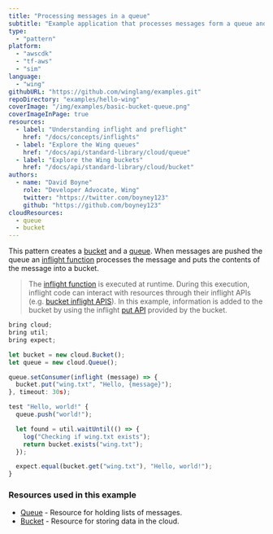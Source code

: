 ```yaml
---
title: "Processing messages in a queue"
subtitle: "Example application that processes messages form a queue and puts information into a bucket"
type: 
  - "pattern"
platform:
  - "awscdk"
  - "tf-aws"
  - "sim"
language:
  - "wing"
githubURL: "https://github.com/winglang/examples.git"
repoDirectory: "examples/hello-wing"
coverImage: "/img/examples/basic-bucket-queue.png"
coverImageInPage: true
resources:
  - label: "Understanding inflight and preflight"
    href: "/docs/concepts/inflights"
  - label: "Explore the Wing queues"
    href: "/docs/api/standard-library/cloud/queue"
  - label: "Explore the Wing buckets"
    href: "/docs/api/standard-library/cloud/bucket"
authors:
  - name: "David Boyne"
    role: "Developer Advocate, Wing"
    twitter: "https://twitter.com/boyney123"
    github: "https://github.com/boyney123"
cloudResources:
  - queue
  - bucket
---
```


This pattern creates a [bucket](/docs/api/standard-library/cloud/bucket) and a [queue](/docs/api/standard-library/cloud/queue). When messages are pushed the queue an [inflight function](/docs/concepts/inflights#inflight-code) processes the message and puts the contents of the message into a bucket.

> The [inflight function](/docs/concepts/inflights#inflight-code) is executed at runtime. During this execution, inflight code can interact with resources through their inflight APIs (e.g. [bucket inflight APIS](/docs/api/standard-library/cloud/bucket#inflight-methods)). In this example, information is added to the bucket by using the inflight [put API](/docs/api/standard-library/cloud/bucket#@winglang/sdk.cloud.IBucketClient.put) provided by the bucket.

```js example playground
bring cloud;
bring util;
bring expect;

let bucket = new cloud.Bucket();
let queue = new cloud.Queue();

queue.setConsumer(inflight (message) => {
  bucket.put("wing.txt", "Hello, {message}");
}, timeout: 30s);

test "Hello, world!" {
  queue.push("world!");

  let found = util.waitUntil(() => {
    log("Checking if wing.txt exists");
    return bucket.exists("wing.txt");
  });

  expect.equal(bucket.get("wing.txt"), "Hello, world!");
}
```

### Resources used in this example

- [Queue](/docs/api/standard-library/cloud/queue) - Resource for holding lists of messages. 
- [Bucket](/docs/api/standard-library/cloud/bucket) - Resource for storing data in the cloud.

